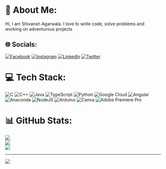 # 💫 About Me:
Hi, I am Shivansh Agarwala. I love to write code, solve problems and working on adventurous projects<br>


## 🌐 Socials:
[![Facebook](https://img.shields.io/badge/Facebook-%231877F2.svg?logo=Facebook&logoColor=white)](https://facebook.com/shivansh.agarwala) [![Instagram](https://img.shields.io/badge/Instagram-%23E4405F.svg?logo=Instagram&logoColor=white)](https://instagram.com/shivansh_agarwala) [![LinkedIn](https://img.shields.io/badge/LinkedIn-%230077B5.svg?logo=linkedin&logoColor=white)](https://linkedin.com/in/shivanshagarwala) [![Twitter](https://img.shields.io/badge/Twitter-%231DA1F2.svg?logo=Twitter&logoColor=white)](https://twitter.com/Shivansh__A) 

# 💻 Tech Stack:
![C](https://img.shields.io/badge/c-%2300599C.svg?style=for-the-badge&logo=c&logoColor=white) ![C++](https://img.shields.io/badge/c++-%2300599C.svg?style=for-the-badge&logo=c%2B%2B&logoColor=white) ![Java](https://img.shields.io/badge/java-%23ED8B00.svg?style=for-the-badge&logo=java&logoColor=white) ![TypeScript](https://img.shields.io/badge/typescript-%23007ACC.svg?style=for-the-badge&logo=typescript&logoColor=white) ![Python](https://img.shields.io/badge/python-3670A0?style=for-the-badge&logo=python&logoColor=ffdd54) ![Google Cloud](https://img.shields.io/badge/Google%20Cloud-%234285F4.svg?style=for-the-badge&logo=google-cloud&logoColor=white) ![Angular](https://img.shields.io/badge/angular-%23DD0031.svg?style=for-the-badge&logo=angular&logoColor=white) ![Anaconda](https://img.shields.io/badge/Anaconda-%2344A833.svg?style=for-the-badge&logo=anaconda&logoColor=white) ![NodeJS](https://img.shields.io/badge/node.js-6DA55F?style=for-the-badge&logo=node.js&logoColor=white) ![Arduino](https://img.shields.io/badge/-Arduino-00979D?style=for-the-badge&logo=Arduino&logoColor=white) ![Canva](https://img.shields.io/badge/Canva-%2300C4CC.svg?style=for-the-badge&logo=Canva&logoColor=white) ![Adobe Premiere Pro](https://img.shields.io/badge/Adobe%20Premiere%20Pro-9999FF.svg?style=for-the-badge&logo=Adobe%20Premiere%20Pro&logoColor=white)
# 📊 GitHub Stats:
![](https://github-readme-stats.vercel.app/api?username=shivanshagarwala&theme=dark&hide_border=false&include_all_commits=false&count_private=false)<br/>
![](https://github-readme-streak-stats.herokuapp.com/?user=shivanshagarwala&theme=dark&hide_border=false)<br/>
![](https://github-readme-stats.vercel.app/api/top-langs/?username=shivanshagarwala&theme=dark&hide_border=false&include_all_commits=false&count_private=false&layout=compact)

---
[![](https://visitcount.itsvg.in/api?id=shivanshagarwala&icon=0&color=0)](https://visitcount.itsvg.in)
